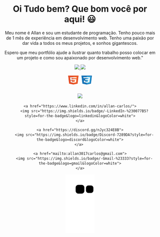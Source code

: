   <div>
  <h1 align="center">Oi Tudo bem? Que bom você por aqui! 😃️</h1><div align="center">

<p align="center">Meu nome é Allan e sou um estudante de programação. Tenho pouco mais de 1 mês de experiência em desenvolvimento web. Tenho uma paixão por dar vida a todos os meus projetos, e sonhos gigantescos.

Espero que meu portfólio ajude a ilustrar quanto trabalho posso colocar em um projeto e como sou apaixonado por desenvolvimento web."</i></p>

<div align="center">
  <a href="https://github.com/Allan-Carlos">
    <img height="150em" src="https://github-readme-stats.vercel.app/api?username=Allan-Carlos&count_private=true&include_all_commits=true&show_icons=true&theme=dracula&hide_border=false&show_owner=true"/>
    <img height="150em" src="https://github-readme-stats.vercel.app/api/top-langs/?username=Allan-Carlos&theme=dracula&hide_border=false&&layout=compact"/>
  </a>
</div>

<div align="center" valign="top"><br>
  <img align="center" alt="HTML" height="30" width="40" src="https://raw.githubusercontent.com/devicons/devicon/master/icons/html5/html5-original.svg">
  <img align="center" alt="CSS" height="30" width="40" src="https://raw.githubusercontent.com/devicons/devicon/master/icons/css3/css3-original.svg">
  <!--<img align="center" alt="React" height="30" width="40" src="https://raw.githubusercontent.com/devicons/devicon/master/icons/react/react-original.svg">
  <img align="center" alt="Redux" height="30" width="40" src="https://raw.githubusercontent.com/devicons/devicon/master/icons/redux/redux-original.svg">
  <img align="center" alt="Js" height="30" width="40" src="https://raw.githubusercontent.com/devicons/devicon/master/icons/javascript/javascript-plain.svg">
  <img align="center" alt="nodejs" height="30" width="40" src="https://cdn.worldvectorlogo.com/logos/nodejs-icon.svg">
  <img align="center" alt="Wa-Jest" height="30" width="40" src="https://cdn.jsdelivr.net/gh/devicons/devicon/icons/jest/jest-plain.svg">
  <img align="center" alt="git" height="30" width="40" src="https://raw.githubusercontent.com/devicons/devicon/master/icons/git/git-original.svg">
  <img align="center" alt="github" height="35" width="35" src="https://raw.githubusercontent.com/devicons/devicon/master/icons/github/github-original.svg">
  <img align="center" alt="linux" height="30" width="40" src="https://raw.githubusercontent.com/devicons/devicon/master/icons/linux/linux-original.svg"> -->
</div>

  ##
 
<div align="center">
    <a href="https://www.instagram.com/allancarlos_1/">
        <img src="https://img.shields.io/badge/-Instagram-%23E4405F?style=for-the-badge&logo=instagram&logoColor=white">
    </a>

<!-------------------------------------------------------------------------------------------------------------------------->

    <a href="https://www.linkedin.com/in/allan-carlos/">
        <img src="https://img.shields.io/badge/-LinkedIn-%230077B5?style=for-the-badge&logo=linkedin&logoColor=white">
    </a>

<!-------------------------------------------------------------------------------------------------------------------------->

    <a href="https://discord.gg/nJyc324E8B">
        <img src="https://img.shields.io/badge/Discord-7289DA?style=for-the-badge&logo=discord&logoColor=white">
    </a> 

<!-------------------------------------------------------------------------------------------------------------------------->

    <a href="mailto:allan3017carlos@gmail.com">
        <img src="https://img.shields.io/badge/-Gmail-%23333?style=for-the-badge&logo=gmail&logoColor=white">
    </a>
  
<!-------------------------------------------------------------------------------------------------------------------------->
  
<!-- <a href="#">
        <img src="https://img.shields.io/badge/YouTube-FF0000?style=for-the-badge&logo=youtube&logoColor=white">
</a> -->
 
<!-------------------------------------------------------------------------------------------------------------------------->
  
<!-- <a href="#">
        <img src="https://img.shields.io/badge/Facebook-1877F2?style=for-the-badge&logo=facebook&logoColor=white">
</a> -->

</div>

<div align="center">
  
  ![Snake animation](https://github.com/Allan-Carlos/Allan-Carlos/blob/output/github-contribution-grid-snake.svg)
  
</div>
